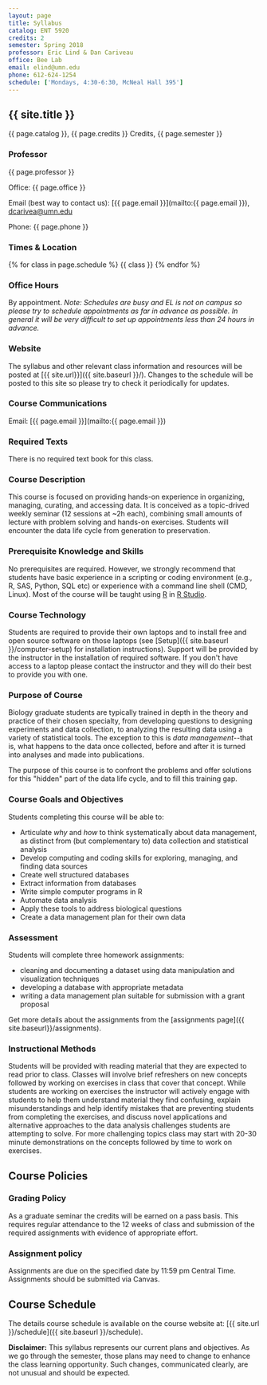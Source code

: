 ```yaml
---
layout: page
title: Syllabus
catalog: ENT 5920
credits: 2
semester: Spring 2018
professor: Eric Lind & Dan Cariveau
office: Bee Lab
email: elind@umn.edu
phone: 612-624-1254
schedule: ['Mondays, 4:30-6:30, McNeal Hall 395']
---
```


## {{ site.title }} 

{{ page.catalog }}, {{ page.credits }} Credits, {{ page.semester }}

### Professor

{{ page.professor }}

Office: {{ page.office }}

Email (best way to contact us):
[{{ page.email }}](mailto:{{ page.email }}), [dcarivea@umn.edu](mailto:dcarivea@umn.edu)

Phone: {{ page.phone }}


### Times & Location

{% for class in page.schedule %}
  {{ class }}
{% endfor %}


### Office Hours

By appointment. *Note: Schedules are busy and EL is not on campus so
please try to schedule appointments as far in advance as possible. In general it
will be very difficult to set up appointments less than 24 hours in advance.*


### Website

The syllabus and other relevant class information and resources will be posted
at [{{ site.url}}]({{ site.baseurl }}/).
Changes to the schedule will be posted to this site so please try to check it
periodically for updates.


### Course Communications

Email: [{{ page.email }}](mailto:{{ page.email }})


### Required Texts

There is no required text book for this class.


### Course Description
 
This course is focused on providing hands-on experience in organizing, managing,
curating, and accessing data. It is conceived as a topic-drived weekly seminar (12 sessions at ~2h each),
combining small amounts of lecture with problem solving and hands-on exercises.
Students will encounter the data life cycle from generation to preservation.


### Prerequisite Knowledge and Skills

No prerequisites are required. However, we strongly recommend that students have
basic experience in a scripting or coding environment (e.g., R, SAS, Python,
SQL etc) or experience with a command line shell (CMD, Linux). Most of 
the course will be taught using [R](http://www.r-project.org) in [R Studio](http://www.rstudio.com).

### Course Technology

Students are required to provide their own laptops and to install free and open
source software on those laptops (see [Setup]({{ site.baseurl }}/computer-setup)
for installation instructions). Support will be provided by the instructor in
the installation of required software. If you don't have access to a laptop
please contact the instructor and they will do their best to provide you with
one.

### Purpose of Course

Biology graduate students are typically trained in depth in the theory and practice of their 
chosen specialty, from developing questions to designing experiments 
and data collection, to analyzing the resulting data using a variety of 
statistical tools. The exception to this is *data management*--that is,
what happens to the data once collected, before and after it is turned into
analyses and made into publications. 

The purpose of this course is to confront the problems and offer
solutions for this "hidden" part of the data life cycle, and to fill 
this training gap.

### Course Goals and Objectives

Students completing this course will be able to:

* Articulate _why_ and _how_ to think systematically about 
data management, as distinct from (but complementary to) data
collection and statistical analysis
* Develop computing and coding skills for exploring, managing, and
finding data sources
* Create well structured databases
* Extract information from databases
* Write simple computer programs in R
* Automate data analysis
* Apply these tools to address biological questions
* Create a data management plan for their own data

### Assessment

Students will complete three homework assignments:
* cleaning and documenting a dataset using data manipulation and visualization techniques
* developing a database with appropriate metadata
* writing a data management plan suitable for submission with a grant proposal

Get more details about the assignments from the [assignments page]({{ site.baseurl}}/assignments).

### Instructional Methods

Students will be provided with reading material that they are expected to 
read prior to class. Classes will
involve brief refreshers on new concepts followed by working on exercises in
class that cover that concept. While students are working on exercises the
instructor will actively engage with students to help them understand material
they find confusing, explain misunderstandings and help identify mistakes that
are preventing students from completing the exercises, and discuss novel
applications and alternative approaches to the data analysis challenges students
are attempting to solve. For more challenging topics class may start with 20-30
minute demonstrations on the concepts followed by time to work on exercises.

## Course Policies


### Grading Policy

As a graduate seminar the credits will be earned on a pass basis.
This requires regular attendance to the 12 weeks of class and submission of the
required assignments with evidence of appropriate effort.

### Assignment policy

Assignments are due on the specified date by 11:59 pm Central Time. Assignments should be
submitted via Canvas.


## Course Schedule

The details course schedule is available on the course website at:
[{{ site.url }}/schedule]({{ site.baseurl }}/schedule).


**Disclaimer:** This syllabus represents our current plans and objectives. As we
go through the semester, those plans may need to change to enhance the class
learning opportunity. Such changes, communicated clearly, are not unusual and
should be expected.
